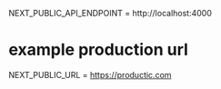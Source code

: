 NEXT_PUBLIC_API_ENDPOINT = http://localhost:4000

# example production url

NEXT_PUBLIC_URL = https://productic.com
